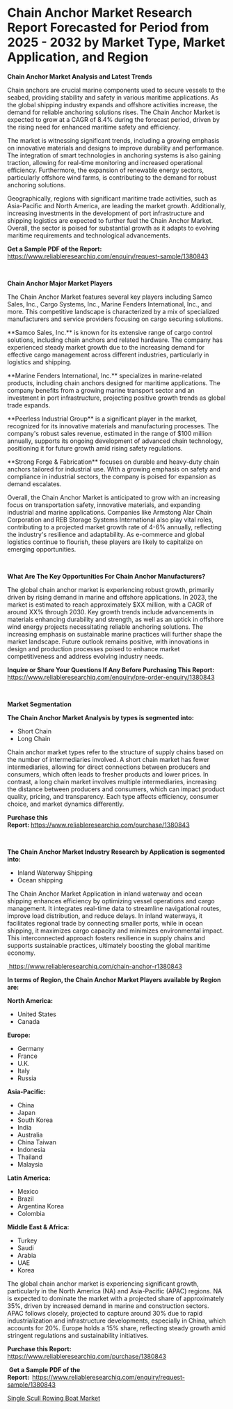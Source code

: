 <p><h1>Chain Anchor Market Research Report Forecasted for Period from 2025 -  2032 by Market Type, Market Application, and Region</h1></p><p><strong>Chain Anchor Market Analysis and Latest Trends</strong></p>
<p><p>Chain anchors are crucial marine components used to secure vessels to the seabed, providing stability and safety in various maritime applications. As the global shipping industry expands and offshore activities increase, the demand for reliable anchoring solutions rises. The Chain Anchor Market is expected to grow at a CAGR of 8.4% during the forecast period, driven by the rising need for enhanced maritime safety and efficiency.</p><p>The market is witnessing significant trends, including a growing emphasis on innovative materials and designs to improve durability and performance. The integration of smart technologies in anchoring systems is also gaining traction, allowing for real-time monitoring and increased operational efficiency. Furthermore, the expansion of renewable energy sectors, particularly offshore wind farms, is contributing to the demand for robust anchoring solutions.</p><p>Geographically, regions with significant maritime trade activities, such as Asia-Pacific and North America, are leading the market growth. Additionally, increasing investments in the development of port infrastructure and shipping logistics are expected to further fuel the Chain Anchor Market. Overall, the sector is poised for substantial growth as it adapts to evolving maritime requirements and technological advancements.</p></p>
<p><strong>Get a Sample PDF of the Report:&nbsp;</strong> <a href="https://www.reliableresearchiq.com/enquiry/request-sample/1380843?utm_campaign=2442&utm_medium=2&utm_source=Github&utm_content=ia&utm_term=17022025&utm_id=chain-anchor">https://www.reliableresearchiq.com/enquiry/request-sample/1380843</a></p>
<p>&nbsp;</p>
<p><strong>Chain Anchor Major Market Players</strong></p>
<p><p>The Chain Anchor Market features several key players including Samco Sales, Inc., Cargo Systems, Inc., Marine Fenders International, Inc., and more. This competitive landscape is characterized by a mix of specialized manufacturers and service providers focusing on cargo securing solutions.</p><p>**Samco Sales, Inc.** is known for its extensive range of cargo control solutions, including chain anchors and related hardware. The company has experienced steady market growth due to the increasing demand for effective cargo management across different industries, particularly in logistics and shipping.</p><p>**Marine Fenders International, Inc.** specializes in marine-related products, including chain anchors designed for maritime applications. The company benefits from a growing marine transport sector and an investment in port infrastructure, projecting positive growth trends as global trade expands.</p><p>**Peerless Industrial Group** is a significant player in the market, recognized for its innovative materials and manufacturing processes. The company's robust sales revenue, estimated in the range of $100 million annually, supports its ongoing development of advanced chain technology, positioning it for future growth amid rising safety regulations.</p><p>**Strong Forge & Fabrication** focuses on durable and heavy-duty chain anchors tailored for industrial use. With a growing emphasis on safety and compliance in industrial sectors, the company is poised for expansion as demand escalates.</p><p>Overall, the Chain Anchor Market is anticipated to grow with an increasing focus on transportation safety, innovative materials, and expanding industrial and marine applications. Companies like Armstong Alar Chain Corporation and REB Storage Systems International also play vital roles, contributing to a projected market growth rate of 4-6% annually, reflecting the industry's resilience and adaptability. As e-commerce and global logistics continue to flourish, these players are likely to capitalize on emerging opportunities.</p></p>
<p>&nbsp;</p>
<p><strong>What Are The Key Opportunities For Chain Anchor Manufacturers?</strong></p>
<p><p>The global chain anchor market is experiencing robust growth, primarily driven by rising demand in marine and offshore applications. In 2023, the market is estimated to reach approximately $XX million, with a CAGR of around XX% through 2030. Key growth trends include advancements in materials enhancing durability and strength, as well as an uptick in offshore wind energy projects necessitating reliable anchoring solutions. The increasing emphasis on sustainable marine practices will further shape the market landscape. Future outlook remains positive, with innovations in design and production processes poised to enhance market competitiveness and address evolving industry needs.</p></p>
<p><strong>Inquire or Share Your Questions If Any Before Purchasing This Report:</strong> <a href="https://www.reliableresearchiq.com/enquiry/pre-order-enquiry/1380843?utm_campaign=2442&utm_medium=2&utm_source=Github&utm_content=ia&utm_term=17022025&utm_id=chain-anchor">https://www.reliableresearchiq.com/enquiry/pre-order-enquiry/1380843</a></p>
<p>&nbsp;</p>
<p><strong>Market Segmentation</strong></p>
<p><strong>The Chain Anchor Market Analysis by types is segmented into:</strong></p>
<p><ul><li>Short Chain</li><li>Long Chain</li></ul></p>
<p><p>Chain anchor market types refer to the structure of supply chains based on the number of intermediaries involved. A short chain market has fewer intermediaries, allowing for direct connections between producers and consumers, which often leads to fresher products and lower prices. In contrast, a long chain market involves multiple intermediaries, increasing the distance between producers and consumers, which can impact product quality, pricing, and transparency. Each type affects efficiency, consumer choice, and market dynamics differently.</p></p>
<p><strong>Purchase this Report:&nbsp;</strong><a href="https://www.reliableresearchiq.com/purchase/1380843?utm_campaign=2442&utm_medium=2&utm_source=Github&utm_content=ia&utm_term=17022025&utm_id=chain-anchor">https://www.reliableresearchiq.com/purchase/1380843</a></p>
<p>&nbsp;</p>
<p><strong>The Chain Anchor Market Industry Research by Application is segmented into:</strong></p>
<p><ul><li>Inland Waterway Shipping</li><li>Ocean shipping</li></ul></p>
<p><p>The Chain Anchor Market Application in inland waterway and ocean shipping enhances efficiency by optimizing vessel operations and cargo management. It integrates real-time data to streamline navigational routes, improve load distribution, and reduce delays. In inland waterways, it facilitates regional trade by connecting smaller ports, while in ocean shipping, it maximizes cargo capacity and minimizes environmental impact. This interconnected approach fosters resilience in supply chains and supports sustainable practices, ultimately boosting the global maritime economy.</p></p>
<p><a href="https://www.reliableresearchiq.com/chain-anchor-r1380843?utm_campaign=2442&utm_medium=2&utm_source=Github&utm_content=ia&utm_term=17022025&utm_id=chain-anchor">&nbsp;https://www.reliableresearchiq.com/chain-anchor-r1380843</a></p>
<p><strong>In terms of Region, the Chain Anchor Market Players available by Region are:</strong></p>
<p>
    <p> <strong> North America: </strong>
        <ul>
            <li>United States</li>
            <li>Canada</li>
        </ul>
        </p> 
    <p> <strong> Europe: </strong>
        <ul>
            <li>Germany</li>
            <li>France</li>
            <li>U.K.</li>
            <li>Italy</li>
            <li>Russia</li>
        </ul>
        </p> 
    <p> <strong> Asia-Pacific: </strong>
        <ul>
            <li>China</li>
            <li>Japan</li>
            <li>South Korea</li>
            <li>India</li>
            <li>Australia</li>
            <li>China Taiwan</li>
            <li>Indonesia</li>
            <li>Thailand</li>
            <li>Malaysia</li>
        </ul>
        </p> 
    <p> <strong> Latin America: </strong>
        <ul>
            <li>Mexico</li>
            <li>Brazil</li>
            <li>Argentina Korea</li>
            <li>Colombia</li>
        </ul>
        </p> 
    <p> <strong> Middle East & Africa: </strong>
        <ul>
            <li>Turkey</li>
            <li>Saudi</li>
            <li>Arabia</li>
            <li>UAE</li>
            <li>Korea</li>
        </ul>
    </p>
    </p>
<p><p>The global chain anchor market is experiencing significant growth, particularly in the North America (NA) and Asia-Pacific (APAC) regions. NA is expected to dominate the market with a projected share of approximately 35%, driven by increased demand in marine and construction sectors. APAC follows closely, projected to capture around 30% due to rapid industrialization and infrastructure developments, especially in China, which accounts for 20%. Europe holds a 15% share, reflecting steady growth amid stringent regulations and sustainability initiatives.</p></p>
<p><strong>Purchase this Report: </strong><a href="https://www.reliableresearchiq.com/purchase/1380843?utm_campaign=2442&utm_medium=2&utm_source=Github&utm_content=ia&utm_term=17022025&utm_id=chain-anchor">https://www.reliableresearchiq.com/purchase/1380843</a></p>
<p>&nbsp;<strong>Get a Sample PDF of the Report:&nbsp;&nbsp;</strong><a href="https://www.reliableresearchiq.com/enquiry/request-sample/1380843?utm_campaign=2442&utm_medium=2&utm_source=Github&utm_content=ia&utm_term=17022025&utm_id=chain-anchor">https://www.reliableresearchiq.com/enquiry/request-sample/1380843</a></p>
<p><strong></strong></p>
<p><p><a href="https://github.com/chaturberville8181/Market-Research-Report-List-1/blob/main/single-scull-rowing-boat-market.md?utm_campaign=2442&utm_medium=2&utm_source=Github&utm_content=ia&utm_term=17022025&utm_id=chain-anchor">Single Scull Rowing Boat Market</a></p></p>